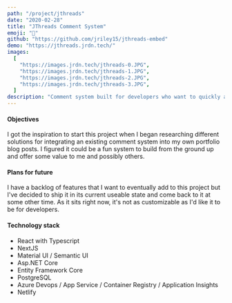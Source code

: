```yaml
---
path: "/project/jthreads"
date: "2020-02-28"
title: "JThreads Comment System"
emoji: "📄"
github: "https://github.com/jriley15/jthreads-embed"
demo: "https://jthreads.jrdn.tech/"
images:
  [
    "https://images.jrdn.tech/jthreads-0.JPG",
    "https://images.jrdn.tech/jthreads-1.JPG",
    "https://images.jrdn.tech/jthreads-2.JPG",
    "https://images.jrdn.tech/jthreads-3.JPG",
  ]
description: "Comment system built for developers who want to quickly and easily integrate discussion into their web apps."
---
```


#### Objectives

I got the inspiration to start this project when I began researching different solutions for integrating an existing comment system
into my own portfolio blog posts. I figured it could be a fun system to build from the ground up and offer some value to me and possibly others.

#### Plans for future

I have a backlog of features that I want to eventually add to this project but I've decided to ship it in its current useable state and come
back to it at some other time. As it sits right now, it's not as customizable as I'd like it to be for developers.

#### Technology stack

- React with Typescript
- NextJS
- Material UI / Semantic UI
- Asp.NET Core
- Entity Framework Core
- PostgreSQL
- Azure Devops / App Service / Container Registry / Application Insights
- Netlify
